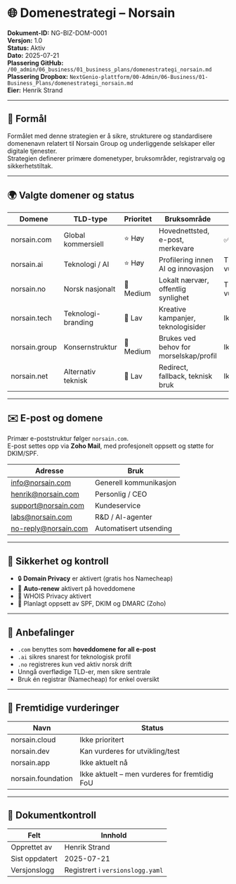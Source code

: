 # 🌐 Domenestrategi – Norsain

**Dokument-ID:** NG-BIZ-DOM-0001  
**Versjon:** 1.0  
**Status:** Aktiv  
**Dato:** 2025-07-21  
**Plassering GitHub:** `/00_admin/06_business/01_business_plans/domenestrategi_norsain.md`  
**Plassering Dropbox:** `NextGenio-plattform/00-Admin/06-Business/01-Business_Plans/domenestrategi_norsain.md`  
**Eier:** Henrik Strand  

---

## 🎯 Formål

Formålet med denne strategien er å sikre, strukturere og standardisere domenenavn relatert til Norsain Group og underliggende selskaper eller digitale tjenester.  
Strategien definerer primære domenetyper, bruksområder, registrarvalg og sikkerhetstiltak.

---

## 🌍 Valgte domener og status

| Domene           | TLD-type         | Prioritet | Bruksområde                                | Status       | Registrar     | Kommentar                                |
|------------------|------------------|-----------|--------------------------------------------|--------------|---------------|-------------------------------------------|
| norsain.com      | Global kommersiell | ⭐ Høy     | Hovednettsted, e-post, merkevare            | ✅ Kjøpt      | Namecheap     | Primært domene                            |
| norsain.ai       | Teknologi / AI   | ⭐ Høy     | Profilering innen AI og innovasjon          | Til vurdering| Namecheap     | Forventet høy relevans                   |
| norsain.no       | Norsk nasjonalt  | 🔶 Medium | Lokalt nærvær, offentlig synlighet          | Til vurdering| Domeneshop.no | Krever org.nr.                            |
| norsain.tech     | Teknologi-branding| 🔷 Lav     | Kreative kampanjer, teknologisider          | Ikke kjøpt   | Namecheap     | Valgfri                                   |
| norsain.group    | Konsernstruktur  | 🔶 Medium | Brukes ved behov for morselskap/profil      | Ikke kjøpt   | Namecheap     | Intern merkevarestruktur                 |
| norsain.net      | Alternativ teknisk| 🔷 Lav     | Redirect, fallback, teknisk bruk            | Ikke kjøpt   | Namecheap     | Ikke prioritert                           |

---

## ✉️ E-post og domene

Primær e-poststruktur følger `norsain.com`.  
E-post settes opp via **Zoho Mail**, med profesjonelt oppsett og støtte for DKIM/SPF.

| Adresse                  | Bruk                     |
|--------------------------|--------------------------|
| info@norsain.com         | Generell kommunikasjon   |
| henrik@norsain.com       | Personlig / CEO          |
| support@norsain.com      | Kundeservice             |
| labs@norsain.com         | R&D / AI-agenter         |
| no-reply@norsain.com     | Automatisert utsending   |

---

## 🔐 Sikkerhet og kontroll

- 🔒 **Domain Privacy** er aktivert (gratis hos Namecheap)
- 🔁 **Auto-renew** aktivert på hoveddomene
- 📑 WHOIS Privacy aktivert
- 🔑 Planlagt oppsett av SPF, DKIM og DMARC (Zoho)

---

## 🧭 Anbefalinger

- `.com` benyttes som **hoveddomene for all e-post**
- `.ai` sikres snarest for teknologisk profil
- `.no` registreres kun ved aktiv norsk drift
- Unngå overflødige TLD-er, men sikre sentrale
- Bruk én registrar (Namecheap) for enkel oversikt

---

## 🧩 Fremtidige vurderinger

| Navn | Status |
|------|--------|
| norsain.cloud | Ikke prioritert |
| norsain.dev   | Kan vurderes for utvikling/test |
| norsain.app   | Ikke aktuelt nå |
| norsain.foundation | Ikke aktuelt – men vurderes for fremtidig FoU |

---

## 📄 Dokumentkontroll

| Felt               | Innhold                             |
|--------------------|--------------------------------------|
| Opprettet av       | Henrik Strand                       |
| Sist oppdatert     | 2025-07-21                          |
| Versjonslogg       | Registrert i `versionslogg.yaml`   |

